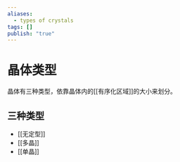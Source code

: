 ```yaml
---
aliases:
  - types of crystals
tags: []
publish: "true"
---
```


# 晶体类型
晶体有三种类型，依靠晶体内的[[有序化区域]]的大小来划分。
## 三种类型
- [[无定型]]
- [[多晶]]
- [[单晶]]